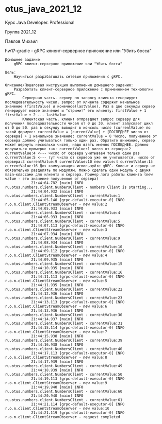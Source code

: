 # otus_java_2021_12
Курс Java Developer. Professional

Группа 2021_12

Павлов Михаил

hw17-gradle -
gRPC клиент-серверное приложение или "Убить босса"

    Домашнее задание
        gRPC клиент-серверное приложение или "Убить босса"
    
    Цель:
        Научиться разрабатывать сетевые приложения с gRPC.
    
    Описание/Пошаговая инструкция выполнения домашнего задания:
        Разработать клиент-серверное приложение с применением технологии gRPC.
            Серверная часть. сервер по запросу клиента генерирует последовательность чисел. запрос от клиента содержит начальное значение (firstValue) и конечное(lastValue). Раз в две секунды сервер генерирует новое значение и "стримит" его клиенту: firstValue + 1 firstValue + 2 ... lastValue
            Клиентская часть. клиент отправдяет запрос серверу для получения последовательности чисел от 0 до 30. клиент запускает цикл от 0 до 50. раз в секунду выводит в консоль число (currentValue) по такой формуле: currentValue = [currentValue] + [ПОСЛЕДНЕЕ число от сервера] + 1 начальное значение: currentValue = 0 Число, полученное от сервера должно учитываться только один раз. Обратите внимание, сервер может вернуть несколько чисел, надо взять именно ПОСЛЕДНЕЕ. Должно получиться примерно так: currentValue:1 число от сервера:2 currentValue:4 <--- число от сервера учитываем только один раз currentValue:5 <--- тут число от сервера уже не учитывается. число от сервера:3 currentValue:9 currentValue:10 new value:4 currentValue:15 currentValue:16 Для коммуникации используйте gRPC. Клиент и сервер не обязательно разделять по модулям. Можно сделать один модуль с двумя main-классами для клиента и сервера. Пример лога работы клиента (new value - это значение полученное от сервера) 
                21:44:04.782 [main] INFO ru.otus.numbers.client.NumbersClient - numbers Client is starting... 
                21:44:04.932 [main] INFO ru.otus.numbers.client.NumbersClient - currentValue:1 
                21:44:05.140 [grpc-default-executor-0] INFO r.o.n.client.ClientStreamObserver - new value:2 
                21:44:05.933 [main] INFO ru.otus.numbers.client.NumbersClient - currentValue:4 
                21:44:06.933 [main] INFO ru.otus.numbers.client.NumbersClient - currentValue:5 
                21:44:07.113 [grpc-default-executor-0] INFO r.o.n.client.ClientStreamObserver - new value:3 
                21:44:07.934 [main] INFO ru.otus.numbers.client.NumbersClient - currentValue:9 
                21:44:08.934 [main] INFO ru.otus.numbers.client.NumbersClient - currentValue:10 
                21:44:09.112 [grpc-default-executor-0] INFO r.o.n.client.ClientStreamObserver - new value:4 
                21:44:09.935 [main] INFO ru.otus.numbers.client.NumbersClient - currentValue:15 
                21:44:10.935 [main] INFO ru.otus.numbers.client.NumbersClient - currentValue:16 
                21:44:11.113 [grpc-default-executor-0] INFO r.o.n.client.ClientStreamObserver - new value:5 
                21:44:11.935 [main] INFO ru.otus.numbers.client.NumbersClient - currentValue:22 
                21:44:12.936 [main] INFO ru.otus.numbers.client.NumbersClient - currentValue:23 
                21:44:13.113 [grpc-default-executor-0] INFO r.o.n.client.ClientStreamObserver - new value:6 
                21:44:13.936 [main] INFO ru.otus.numbers.client.NumbersClient - currentValue:30 
                21:44:14.937 [main] INFO ru.otus.numbers.client.NumbersClient - currentValue:31 
                21:44:15.114 [grpc-default-executor-0] INFO r.o.n.client.ClientStreamObserver - new value:7 
                21:44:15.938 [main] INFO ru.otus.numbers.client.NumbersClient - currentValue:39 
                21:44:16.938 [main] INFO ru.otus.numbers.client.NumbersClient - currentValue:40 
                21:44:17.113 [grpc-default-executor-0] INFO r.o.n.client.ClientStreamObserver - new value:8 
                21:44:17.939 [main] INFO ru.otus.numbers.client.NumbersClient - currentValue:49 
                21:44:18.939 [main] INFO ru.otus.numbers.client.NumbersClient - currentValue:50 
                21:44:19.113 [grpc-default-executor-0] INFO r.o.n.client.ClientStreamObserver - new value:9 
                21:44:19.940 [main] INFO ru.otus.numbers.client.NumbersClient - currentValue:60 
                21:44:20.940 [main] INFO ru.otus.numbers.client.NumbersClient - currentValue:61 
                21:44:21.114 [grpc-default-executor-0] INFO r.o.n.client.ClientStreamObserver - new value:10 
                21:44:21.119 [grpc-default-executor-0] INFO r.o.n.client.ClientStreamObserver - request completed
